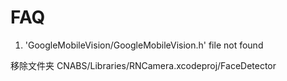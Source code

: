 # FAQ

1. 'GoogleMobileVision/GoogleMobileVision.h' file not found

移除文件夹 CNABS/Libraries/RNCamera.xcodeproj/FaceDetector